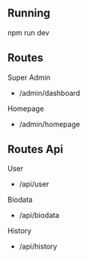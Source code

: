 ## Running

npm run dev

## Routes

Super Admin

- /admin/dashboard

Homepage

- /admin/homepage

## Routes Api

User

- /api/user

Biodata

- /api/biodata

History

- /api/history
